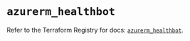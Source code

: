 # `azurerm_healthbot`

Refer to the Terraform Registry for docs: [`azurerm_healthbot`](https://registry.terraform.io/providers/hashicorp/azurerm/3.114.0/docs/resources/healthbot).

